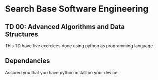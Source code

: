 # Search Base Software Engineering
## TD 00: Advanced Algorithms and Data Structures
This TD have five exercices done using python as programming language

## Dependancies
Assured you that you have python install on your device


